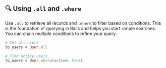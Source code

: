 ## 🔍 Using `.all` and `.where`

Use `.all` to retrieve all records and `.where` to filter based on conditions. This is the foundation of querying in Rails and helps you start simple searches. You can chain multiple conditions to refine your query.

```ruby
# Get all users
to_users = User.all

# Find active users
to_users = User.where(active: true)
```